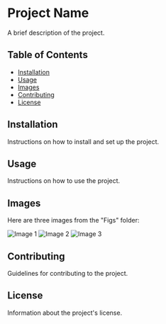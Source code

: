 # Project Name

A brief description of the project.

## Table of Contents

- [Installation](#installation)
- [Usage](#usage)
- [Images](#images)
- [Contributing](#contributing)
- [License](#license)

## Installation

Instructions on how to install and set up the project.

## Usage

Instructions on how to use the project.

## Images

Here are three images from the "Figs" folder:

![Image 1](Figs/image1.jpg)
![Image 2](Figs/image2.jpg)
![Image 3](Figs/image3.jpg)

## Contributing

Guidelines for contributing to the project.

## License

Information about the project's license.
